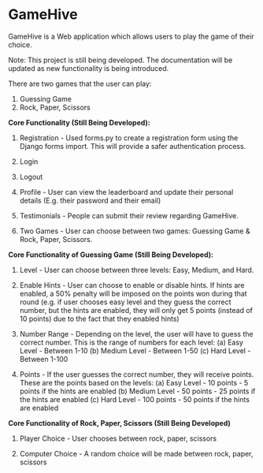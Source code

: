 # GameHive
GameHive is a Web application which allows users to play the game of their choice.

Note: This project is still being developed. The documentation will be updated as new functionality is being introduced.

There are two games that the user can play:
1. Guessing Game
2. Rock, Paper, Scissors

**Core Functionality (Still Being Developed):**
1. Registration - Used forms.py to create a registration form using the Django forms import. This will provide a safer authentication process.

2. Login

3. Logout

4. Profile - User can view the leaderboard and update their personal details (E.g. their password and their email)

5. Testimonials - People can submit their review regarding GameHive. 

6. Two Games - User can choose between two games: Guessing Game & Rock, Paper, Scissors.

**Core Functionality of Guessing Game (Still Being Developed):**

1. Level - User can choose between three levels: Easy, Medium, and Hard. 

2. Enable Hints - User can choose to enable or disable hints. If hints are enabled, a 50% penalty will be imposed on the points
won during that round (e.g. if user chooses easy level and they guess the correct number, but the hints are enabled, they will only
get 5 points (instead of 10 points) due to the fact that they enabled hints)

3. Number Range - Depending on the level, the user will have to guess the correct number. This is the range of numbers for each level:
(a) Easy Level - Between 1-10
(b) Medium Level - Between 1-50
(c) Hard Level - Between 1-100

4. Points - If the user guesses the correct number, they will receive points. These are the points based on the levels:
(a) Easy Level - 10 points - 5 points if the hints are enabled
(b) Medium Level - 50 points - 25 points if the hints are enabled
(c) Hard Level - 100 points - 50 points if the hints are enabled

**Core Functionality of Rock, Paper, Scissors (Still Being Developed)**

1. Player Choice - User chooses between rock, paper, scissors

2. Computer Choice - A random choice will be made between rock, paper, scissors